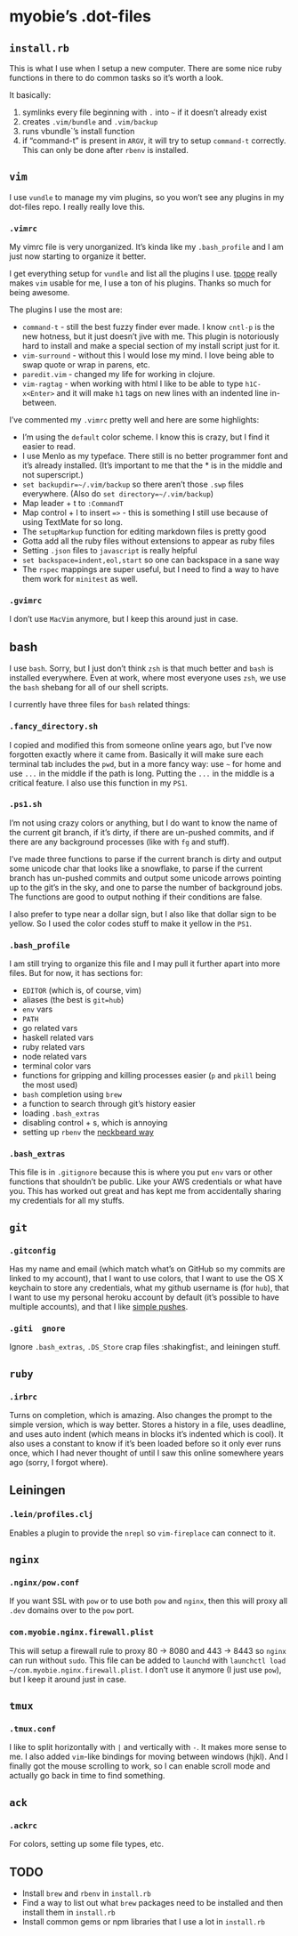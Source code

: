 # myobie’s .dot-files

## `install.rb`

This is what I use when I setup a new computer. There are some nice ruby functions in there to do common tasks so it’s worth a look.

It basically:

1. symlinks every file beginning with `.` into `~` if it doesn’t already exist
2. creates `.vim/bundle` and `.vim/backup`
3. runs vbundle`’s install function
4. if “command-t” is present in `ARGV`, it will try to setup `command-t` correctly. This can only be done after `rbenv` is installed.

## `vim`

I use `vundle` to manage my vim plugins, so you won’t see any plugins in my dot-files repo. I really really love this.

### `.vimrc`

My vimrc file is very unorganized. It’s kinda like my `.bash_profile` and I am just now starting to organize it better.

I get everything setup for `vundle` and list all the plugins I use. [tpope](https://github.com/tpope) really makes `vim` usable for me, I use a ton of his plugins. Thanks so much for being awesome.

The plugins I use the most are:

* `command-t` - still the best fuzzy finder ever made. I know `cntl-p` is the new hotness, but it just doesn’t jive with me. This plugin is notoriously hard to install and make a special section of my install script just for it.
* `vim-surround` - without this I would lose my mind. I love being able to swap quote or wrap in parens, etc.
* `paredit.vim` - changed my life for working in clojure.
* `vim-ragtag` - when working with html I like to be able to type `h1C-x<Enter>` and it will make `h1` tags on new lines with an indented line in-between.

I’ve commented my `.vimrc` pretty well and here are some highlights:

* I’m using the `default` color scheme. I know this is crazy, but I find it easier to read.
* I use Menlo as my typeface. There still is no better programmer font and it’s already installed. (It’s important to me that the * is in the middle and not superscript.)
* `set backupdir=~/.vim/backup` so there aren’t those `.swp` files everywhere. (Also do `set directory=~/.vim/backup`)
* Map leader + t to `:CommandT`
* Map control + l to insert `=>` - this is something I still use because of using TextMate for so long.
* The `setupMarkup` function for editing markdown files is pretty good
* Gotta add all the ruby files without extensions to appear as ruby files
* Setting `.json` files to `javascript` is really helpful
* `set backspace=indent,eol,start` so one can backspace in a sane way
* The `rspec` mappings are super useful, but I need to find a way to have them work for `minitest` as well.

### `.gvimrc`

I don’t use `MacVim` anymore, but I keep this around just in case.

## bash

I use `bash`. Sorry, but I just don’t think `zsh` is that much better and `bash` is installed everywhere. Even at work, where most everyone uses `zsh`, we use the `bash` shebang for all of our shell scripts.

I currently have three files for `bash` related things:

### `.fancy_directory.sh`

I copied and modified this from someone online years ago, but I’ve now forgotten exactly where it came from. Basically it will make sure each terminal tab includes the `pwd`, but in a more fancy way: use `~` for home and use `...` in the middle if the path is long. Putting the `...` in the middle is a critical feature. I also use this function in my `PS1`.

### `.ps1.sh`

I’m not using crazy colors or anything, but I do want to know the name of the current git branch, if it’s dirty, if there are un-pushed commits, and if there are any background processes (like with `fg` and stuff).

I’ve made three functions to parse if the current branch is dirty and output some unicode char that looks like a snowflake, to parse if the current branch has un-pushed commits and output some unicode arrows pointing up to the git’s in the sky, and one to parse the number of background jobs. The functions are good to output nothing if their conditions are false.

I also prefer to type near a dollar sign, but I also like that dollar sign to be yellow. So I used the color codes stuff to make it yellow in the `PS1`.

### `.bash_profile`

I am still trying to organize this file and I may pull it further apart into more files. But for now, it has sections for:

* `EDITOR` (which is, of course, vim)
* aliases (the best is `git=hub`)
* `env` vars
* `PATH`
* go related vars
* haskell related vars
* ruby related vars
* node related vars
* terminal color vars
* functions for gripping and killing processes easier (`p` and `pkill` being the most used)
* `bash` completion using `brew`
* a function to search through git’s history easier
* loading `.bash_extras`
* disabling control + s, which is annoying
* setting up `rbenv` the [neckbeard way](https://github.com/sstephenson/rbenv/commit/590b19a1b170c890d0e2c2934dcde06fe154613d)

### `.bash_extras`

This file is in `.gitignore` because this is where you put `env` vars or other functions that shouldn’t be public. Like your AWS credentials or what have you. This has worked out great and has kept me from accidentally sharing my credentials for all my stuffs.

## `git`

### `.gitconfig`

Has my name and email (which match what’s on GitHub so my commits are linked to my account), that I want to use colors, that I want to use the OS X keychain to store any credentials, what my github username is (for `hub`), that I want to use my personal heroku account by default (it’s possible to have multiple accounts), and that I like [simple pushes](https://www.youtube.com/watch?v=cMBh8P1m9Wo).

### `.giti	gnore`

Ignore `.bash_extras`, `.DS_Store` crap files :shakingfist:, and leiningen stuff.

## `ruby`

### `.irbrc`

Turns on completion, which is amazing. Also changes the prompt to the simple version, which is way better. Stores a history in a file, uses deadline, and uses auto indent (which means in blocks it’s indented which is cool). It also uses a constant to know if it’s been loaded before so it only ever runs once, which I had never thought of until I saw this online somewhere years ago (sorry, I forgot where).

## Leiningen

### `.lein/profiles.clj`

Enables a plugin to provide the `nrepl` so `vim-fireplace` can connect to it.

## `nginx`

### `.nginx/pow.conf`

If you want SSL with `pow` or to use both `pow` and `nginx`, then this will proxy all `.dev` domains over to the `pow` port.

### `com.myobie.nginx.firewall.plist`

This will setup a firewall rule to proxy 80 -> 8080 and 443 -> 8443 so `nginx` can run without `sudo`. This file can be added to `launchd` with `launchctl load ~/com.myobie.nginx.firewall.plist`. I don’t use it anymore (I just use `pow`), but I keep it around just in case.

## `tmux`

### `.tmux.conf`

I like to split horizontally with `|` and vertically with `-`. It makes more sense to me. I also added `vim`-like bindings for moving between windows (hjkl). And I finally got the mouse scrolling to work, so I can enable scroll mode and actually go back in time to find something.

## `ack`

### `.ackrc`

For colors, setting up some file types, etc.

## TODO

* Install `brew` and `rbenv` in `install.rb`
* Find a way to list out what `brew` packages need to be installed and then install them in `install.rb`
* Install common gems or npm libraries that I use a lot in `install.rb`